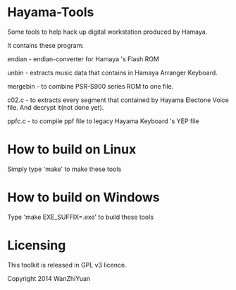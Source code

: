 Hayama-Tools
======
<p>Some tools to help hack up digital workstation produced by Hamaya.
<p>It contains these program:
<p>endian - endian-converter for Hamaya 's Flash ROM
<p>unbin  - extracts music data that contains in Hamaya Arranger Keyboard.
<p>mergebin - to combine PSR-S900 series ROM to one file.
<p>c02.c - to extracts every segment that contained by Hayama Electone Voice file. And decrypt it(not done yet).
<p>ppfc.c - to compile ppf file to legacy Hayama Keyboard 's YEP file
<br>

How to build on Linux
======
<p>Simply type 'make' to make these tools

How to build on Windows
======

<p>Type 'make EXE_SUFFIX=.exe' to build these tools

Licensing
======
<p>This toolkit is released in GPL v3 licence.
<p>Copyright 2014 WanZhiYuan
